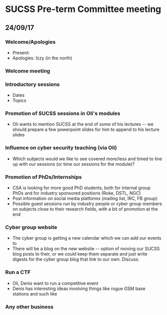 # SUCSS Pre-term Committee meeting
## 24/09/17

### Welcome/Apologies
* Present:
* Apologies: Izzy (in the north)

### Welcome meeting

### Introductory sessions
* Dates
* Topics

### Promotion of SUCSS sessions in Oli's modules
* Oli wants to mention SUCSS at the end of some of his lectures -- we should prepare a few powerpoint slides for him to append to his lecture slides

### Influence on cyber security teaching (via Oli)
* Which subjects would we like to see covered more/less and timed to line up with our sessions (or time our sessions for the module)?

### Promotion of PhDs/Internships
* CSA is looking for more good PhD students, both for internal group PhDs and for industry sponsored positions (Roke, DSTL, NGC)
* Post information on social media platforms (mailing list, IRC, FB group)
* Possible guest sessions run by industry people or cyber group members on subjects close to their research fields, with a bit of promotion at the end

### Cyber group website
* The cyber group is getting a new calendar which we can add our events to
* There will be a blog on the new website -- option of moving our SUCSS blog posts to their, or we could keep them separate and just write digests for the cyber group blog that link to our own. Discuss.

### Run a CTF
* Oli, Denis want to run a competitive event
* Denis has interesting ideas involving things like rogue GSM base stations and such like

### Any other business